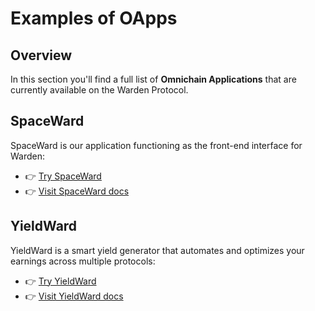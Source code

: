 ﻿---
sidebar_position: 4
---

# Examples of OApps

## Overview

In this section you'll find a full list of **Omnichain Applications** that are currently available on the Warden Protocol.

## SpaceWard

SpaceWard is our application functioning as the front-end interface for Warden:

- 👉 [Try SpaceWard](https://spaceward.buenavista.wardenprotocol.org)
- 👉 [Visit SpaceWard docs](https://help.wardenprotocol.org)

## YieldWard

YieldWard is a smart yield generator that automates and optimizes your earnings across multiple protocols:

- 👉 [Try YieldWard](https://yieldward.com)
- 👉 [Visit YieldWard docs](https://docs.yieldward.com)